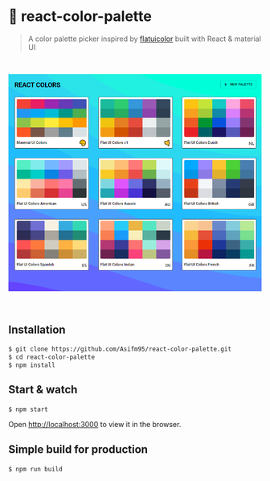 # 🌈 react-color-palette

> A color palette picker inspired by [flatuicolor](https://flatuicolors.com/) built with React & material UI

&nbsp;

<p align="center">
  <img src="react-colors.png" width="600">
</p>
<!-- ## Features
- **Higher Order Components** – Integrates with your existing components
- **Drag handle, auto-scrolling, locked axis, events, and more!**
- **Create and save your own custom palettes** – WIP -->
&nbsp;

## Installation

    $ git clone https://github.com/Asifm95/react-color-palette.git
    $ cd react-color-palette
    $ npm install

## Start & watch

    $ npm start

Open [http://localhost:3000](http://localhost:3000) to view it in the browser.

## Simple build for production

    $ npm run build

